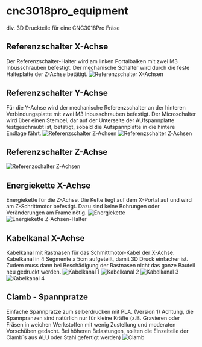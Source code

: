 # cnc3018pro_equipment
 div. 3D Druckteile für eine CNC3018Pro Fräse

## Referenzschalter X-Achse
Der Referenzschalter-Halter wird am linken Portalbalken mit zwei M3 Inbusschrauben befestigt. Der mechanische Schalter wird durch die feste Halteplatte der Z-Achse betätigt.
![Referenzschalter X-Achsen](/images/cnc3018_EndstopXY.png)

## Referenzschalter Y-Achse
Für die Y-Achse wird der mechanische Referenzschalter an der hinteren Verbindungsplatte mit zwei M3 Inbusschrauben befestigt. Der Microschalter wird über einen Stempel, dar auf der Unterseite der AUfspannplatte festgeschraubt ist, betätigt, sobald die Aufspannplatte in die hintere Endlage fährt.
![Referenzschalter Z-Achsen](/images/cnc3018_EndstopYAnschlag.png)
![Referenzschalter Z-Achsen](/images/cnc3018_EndstopYNutenstein.png)

## Referenzschalter Z-Achse
![Referenzschalter Z-Achsen](/images/cnc3018_EndstopZ.png)

## Energiekette X-Achse
Energiekette für die Z-Achse. Die Kette liegt auf dem X-Portal auf und wird am Z-Schrittmotor befestigt. Dazu sind keine Bohrungen oder Veränderungen am Frame nötig.
![Energiekette](/images/cnc3018_EnergieKette_img01.png)
![Energiekette Z-Achsen-Halter](/images/cnc3018_Energie_Z-Halter.png)

## Kabelkanal X-Achse
Kabelkanal mit Rastnasen für das Schmittmotor-Kabel der X-Achse. Kabelkanal in 4 Segmente a 5cm aufgeteilt, damit 3D Druck einfacher ist. Zudem muss dann bei Beschädigung der Rastnasen nicht das ganze Bauteil neu gedruckt werden.
![Kabelkanal 1](/images/cnc3018_Kabelkanal_v6_img01.png)
![Kabelkanal 2](/images/cnc3018_Kabelkanal_v6_img02.png)
![Kabelkanal 3](/images/cnc3018_Kabelkanal_v6_img03.png)
![Kabelkanal 4](/images/cnc3018_Kabelkanal_v6_img04.png)

## Clamb - Spannpratze
Einfache Spannpratze zum selberdrucken mit PLA. (Version 1)
Achtung, die Spannpranzen sind natürlich nur für kleine Kräfte (z.B. Gravieren oder Fräsen in weichen Werkstoffen mit wenig Zustellung und moderaten Vorschüben gedacht. Bei höheren Belastungen, sollten die Einzelteile der Clamb`s aus ALU oder Stahl gefertigt werden)
![Clamb](/images/cnc3018_Clamb.png)
